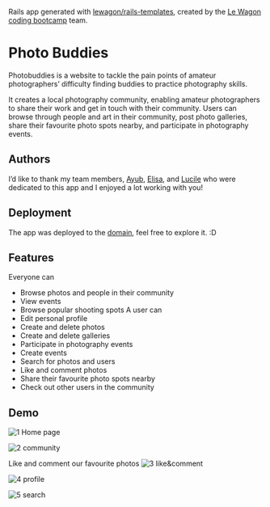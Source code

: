 Rails app generated with [lewagon/rails-templates](https://github.com/lewagon/rails-templates), created by the [Le Wagon coding bootcamp](https://www.lewagon.com) team.

# Photo Buddies

Photobuddies is a website to tackle the pain points of amateur photographers’ difficulty finding buddies to practice photography skills. 

It creates a local photography community, enabling amateur photographers to share their work and get in touch with their community. Users can browse through people and art in their community, post photo galleries, share their favourite photo spots nearby, and participate in photography events.


## Authors
I’d like to thank my team members, [Ayub](https://github.com/ayubfarahh), [Elisa](https://github.com/eseegerc), and [Lucile](https://github.com/Littlebip) who were dedicated to this app and I enjoyed a lot working with you!



## Deployment

The app was deployed to the [domain](https://www.photobuddies.me), feel free to explore it. :D



## Features
Everyone can
- Browse photos and people in their community
- View events
- Browse popular shooting spots
A user can
- Edit personal profile
- Create and delete photos
- Create and delete galleries
- Participate in photography events
- Create events
- Search for photos and users
- Like and comment photos
- Share their favourite photo spots nearby
- Check out other users in the community


## Demo

![1 Home page](/app/assets/demo/1_home_page.jpg)

![2 community](/app/assets/demo/2_community.jpg)

Like and comment our favourite photos
![3 like&comment](/app/assets/demo/3_photo.jpg)

![4 profile](/app/assets/demo/4_profile.jpg)

![5 search](/app/assets/demo/5_search.jpg)
